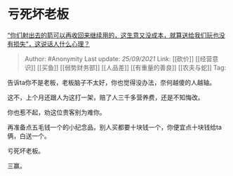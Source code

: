 # 亏死坏老板
[“你们射出去的箭可以再收回来继续用的，这生意又没成本，就算送给我们玩也没有损失”，这说话人什么心理？](https://www.zhihu.com/question/487516826/answer/2129893020)

> Author: #Anonymity 
> Last update: *25/09/2021* 
> Link: [[砍价]] [[经营意识]] [[买鱼]] [[弱势财务部]] [[人品差]] [[有重量的善良]] [[农夫与蛇]] 
> Tag:   


告诉ta你不是老板，老板脑子不太好，你也觉得没办法，奈何越傻的人越轴。

这不，上个月还跟人为这打一架，赔了人三千多营养费，还是不知悔改。

你也惹不起，劝这位贵客别为难你。

再准备点五毛钱一个的小纪念品，别人买都要十块钱一个，你便宜点十块钱给ta俩，白送一个。

亏死坏老板。

三赢。

 